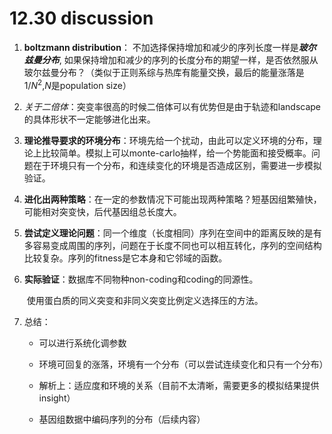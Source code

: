 # 12.30 discussion

1. **boltzmann distribution**： 不加选择保持增加和减少的序列长度一样是***玻尔兹曼分布***, 如果保持增加和减少的序列的长度分布的期望一样，是否依然服从玻尔兹曼分布？（类似于正则系综与热库有能量交换，最后的能量涨落是$1/N^2$,$N$是population size）

2. *关于二倍体*：突变率很高的时候二倍体可以有优势但是由于轨迹和landscape的具体形状不一定能够进化出来。

3. **理论推导要求的环境分布**：环境先给一个扰动，由此可以定义环境的分布，理论上比较简单。模拟上可以monte-carlo抽样，给一个势能面和接受概率。问题在于环境只有一个分布，和连续变化的环境是否造成区别，需要进一步模拟验证。

4. **进化出两种策略**：在一定的参数情况下可能出现两种策略？短基因组繁殖快，可能相对突变快，后代基因组总长度大。

5. **尝试定义理论问题**：同一个维度（长度相同）序列在空间中的距离反映的是有多容易变成周围的序列，问题在于长度不同也可以相互转化，序列的空间结构比较复杂。序列的fitness是它本身和它邻域的函数。

6. **实际验证**：数据库不同物种non-coding和coding的同源性。

   ​                   使用蛋白质的同义突变和非同义突变比例定义选择压的方法。

7. 总结：

   - 可以进行系统化调参数


   - 环境可回复的涨落，环境有一个分布（可以尝试连续变化和只有一个分布）
   - 解析上：适应度和环境的关系（目前不太清晰，需要更多的模拟结果提供insight）
   - 基因组数据中编码序列的分布（后续内容）